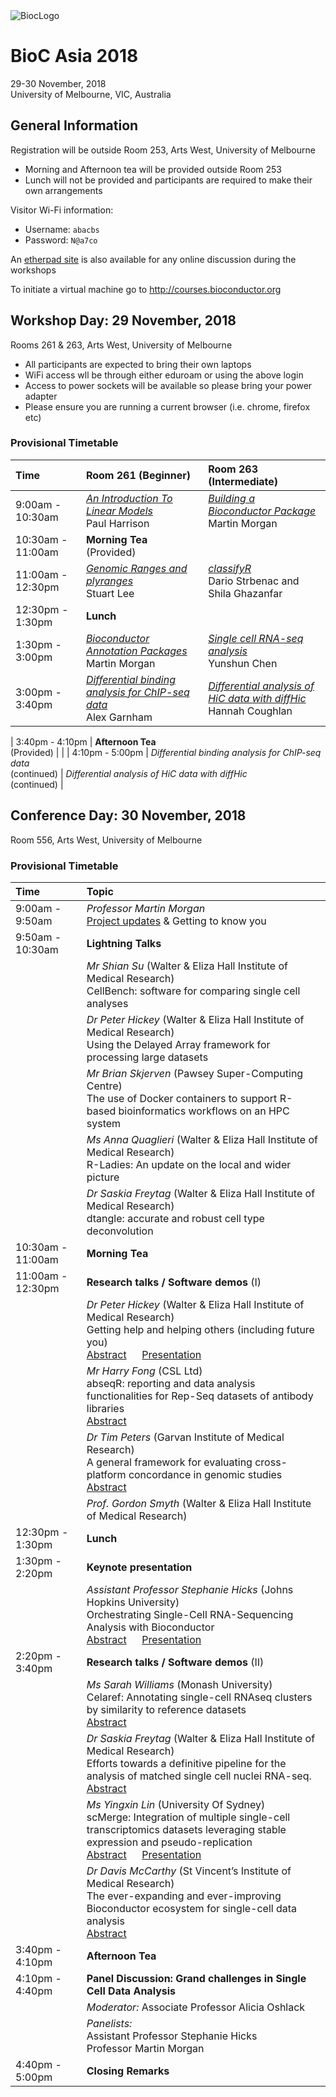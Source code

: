 <img src="https://bioconductor.org/images/logo_bioconductor.gif" alt="BiocLogo">

# BioC Asia 2018

29-30 November, 2018  
University of Melbourne, VIC, Australia  

## General Information

Registration will be outside Room 253, Arts West, University of Melbourne

- Morning and Afternoon tea will be provided outside Room 253
- Lunch will not be provided and participants are required to make their own arrangements

Visitor Wi-Fi information:

- Username: `abacbs`
- Password: `N@a7co`

An [etherpad site](https://pad.carpentries.org/BiocAsia2018) is also available for any online discussion during the workshops

To initiate a virtual machine go to http://courses.bioconductor.org

## Workshop Day: 29 November, 2018

Rooms 261 & 263, Arts West, University of Melbourne

- All participants are expected to bring their own laptops
- WiFi access wll be through either eduroam or using the above login
- Access to power sockets will be available so please bring your power adapter
- Please ensure you are running a current browser (i.e. chrome, firefox etc)

### Provisional Timetable

| Time | Room 261 (Beginner) | Room 263 (Intermediate) |
|:--------------- |:----------------------------- |:----------------------------- |
| 9:00am - 10:30am | [*An Introduction To Linear Models*](https://monashbioinformaticsplatform.github.io/r-linear-abacbs2018/) <br> Paul Harrison | [*Building a Bioconductor Package*](https://github.com/Bioconductor/BiocIntro/blob/BiocAsia-2018/vignettes/A01-Package-Development.Rmd) <br> Martin Morgan |
| 10:30am - 11:00am | **Morning Tea** <br> (Provided) |
| 11:00am - 12:30pm | [*Genomic Ranges and plyranges*](https://sa-lee.github.io/plyranges/articles/common-tasks.html) <br> Stuart Lee |[*classifyR*](https://github.com/SydneyBioX/TrainClassifyR) <br> Dario Strbenac and Shila Ghazanfar |
| 12:30pm - 1:30pm | **Lunch**  | |
| 1:30pm - 3:00pm | [*Bioconductor Annotation Packages*](https://github.com/Bioconductor/BiocIntro/blob/BiocAsia-2018/vignettes/A02-Annotation.Rmd) <br> Martin Morgan | [*Single cell RNA-seq analysis*](http://bioinf.wehi.edu.au/edgeR/10X.pdf) <br> Yunshun Chen |
| 3:00pm - 3:40pm | [*Differential binding analysis for ChIP-seq data*](https://github.com/algarnham/ChIP-seq-workshop) <br> Alex Garnham | [*Differential analysis of HiC data with diffHic*](https://github.com/hcoughlan/diffHicTutorialBioCAsia2018) <br> Hannah Coughlan |

| 3:40pm - 4:10pm | **Afternoon Tea** <br> (Provided) | |
| 4:10pm - 5:00pm | *Differential binding analysis for ChIP-seq data* <br> (continued) | *Differential analysis of HiC data with diffHic* <br> (continued) |


## Conference Day: 30 November, 2018

Room 556, Arts West, University of Melbourne

### Provisional Timetable

| Time | Topic |
|:-------------- |:------------------------------------- |
| 9:00am - 9:50am | *Professor Martin Morgan* <br> [Project updates](https://docs.google.com/presentation/d/e/2PACX-1vSve7UUr6B3lpRBn8PIAHjXGhrC2lHfeZ7dDmdWkjzVlJjErJD_bNqjgVDBXTBdgKEq_AOpyoNX8uHt/pub?start=false&loop=false&delayms=3000) & Getting to know you |
| 9:50am - 10:30am | **Lightning Talks** |
|              | *Mr Shian Su* (Walter & Eliza Hall Institute of Medical Research) <br> CellBench: software for comparing single cell analyses |
|              | *Dr Peter Hickey* (Walter & Eliza Hall Institute of Medical Research) <br> Using the Delayed Array framework for processing large datasets |
|              | *Mr Brian Skjerven* (Pawsey Super-Computing Centre) <br> The use of Docker containers to support R-based bioinformatics workflows on an HPC system |
|              | *Ms Anna Quaglieri* (Walter & Eliza Hall Institute of Medical Research) <br> R-Ladies: An update on the local and wider picture |
|              | *Dr Saskia Freytag* (Walter & Eliza Hall Institute of Medical Research) <br> dtangle: accurate and robust cell type deconvolution |
| 10:30am - 11:00am |  **Morning Tea** |
| 11:00am - 12:30pm | **Research talks / Software demos** (I) |
|            | *Dr Peter Hickey* (Walter & Eliza Hall Institute of Medical Research) <br> Getting help and helping others (including future you) <br> [Abstract](abstracts/hickey.html) &emsp; [Presentation](https://www.peterhickey.org/talk/2018-11-30-biocasia_2018/)|
|            | *Mr Harry Fong* (CSL Ltd) <br> abseqR: reporting and data analysis functionalities for Rep-Seq datasets of antibody libraries <br> [Abstract](abstracts/fong.html) |
|           | *Dr Tim Peters* (Garvan Institute of Medical Research) <br> A general framework for evaluating cross-platform concordance in genomic studies <br> [Abstract](abstracts/peters.html) |
|           | *Prof. Gordon Smyth* (Walter & Eliza Hall Institute of Medical Research) | |
| 12:30pm - 1:30pm | **Lunch** |
| 1:30pm - 2:20pm  | **Keynote presentation** |
|                  | *Assistant Professor Stephanie Hicks* (Johns Hopkins University) <br> Orchestrating Single-Cell RNA-Sequencing Analysis with Bioconductor <br> [Abstract](abstracts/hicks.html) &emsp; [Presentation](https://speakerdeck.com/stephaniehicks/orchestrating-single-cell-rna-sequencing-analysis-with-bioconductor) | 
| 2:20pm - 3:40pm  | **Research talks / Software demos** (II) | 
|          | *Ms Sarah Williams* (Monash University) <br> Celaref: Annotating single-cell RNAseq clusters by similarity to reference datasets <br> [Abstract](abstracts/williams.html) |
|          | *Dr Saskia Freytag* (Walter & Eliza Hall Institute of Medical Research) <br> Efforts towards a definitive pipeline for the analysis of matched single cell nuclei RNA-seq.<br> [Abstract](abstracts/freytag.html) |
|          | *Ms Yingxin Lin* (University Of Sydney) <br> scMerge: Integration of multiple single-cell transcriptomics datasets leveraging stable expression and pseudo-replication <br> [Abstract](abstracts/lin.html) &emsp; [Presentation](https://yingxinlin.github.io/talk/biocasia2018/) |
|          | *Dr Davis McCarthy* (St Vincent’s Institute of Medical Research) <br> The ever-expanding and ever-improving Bioconductor ecosystem for single-cell data analysis <br> [Abstract](abstracts/mccarthy.html)|
| 3:40pm - 4:10pm | **Afternoon Tea** | 
| 4:10pm - 4:40pm | **Panel Discussion: Grand challenges in Single Cell Data Analysis** |
|           | *Moderator:* Associate Professor Alicia Oshlack |
|           | *Panelists:* <br> Assistant Professor Stephanie Hicks <br> Professor Martin Morgan |
| 4:40pm - 5:00pm | **Closing Remarks** |

